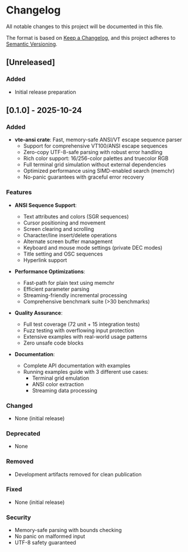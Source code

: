 # Changelog

All notable changes to this project will be documented in this file.

The format is based on [Keep a Changelog](https://keepachangelog.com/en/1.0.0/),
and this project adheres to [Semantic Versioning](https://semver.org/spec/v2.0.0.html).

## [Unreleased]

### Added
- Initial release preparation

## [0.1.0] - 2025-10-24

### Added
- **vte-ansi crate**: Fast, memory-safe ANSI/VT escape sequence parser
  - Support for comprehensive VT100/ANSI escape sequences
  - Zero-copy UTF-8-safe parsing with robust error handling
  - Rich color support: 16/256-color palettes and truecolor RGB
  - Full terminal grid simulation without external dependencies
  - Optimized performance using SIMD-enabled search (memchr)
  - No-panic guarantees with graceful error recovery

### Features
- **ANSI Sequence Support**:
  - Text attributes and colors (SGR sequences)
  - Cursor positioning and movement
  - Screen clearing and scrolling
  - Character/line insert/delete operations
  - Alternate screen buffer management
  - Keyboard and mouse mode settings (private DEC modes)
  - Title setting and OSC sequences
  - Hyperlink support

- **Performance Optimizations**:
  - Fast-path for plain text using memchr
  - Efficient parameter parsing
  - Streaming-friendly incremental processing
  - Comprehensive benchmark suite (>30 benchmarks)

- **Quality Assurance**:
  - Full test coverage (72 unit + 15 integration tests)
  - Fuzz testing with overflowing input protection
  - Extensive examples with real-world usage patterns
  - Zero unsafe code blocks

- **Documentation**:
  - Complete API documentation with examples
  - Running examples guide with 3 different use cases:
    - Terminal grid emulation
    - ANSI color extraction
    - Streaming data processing

### Changed
- None (initial release)

### Deprecated
- None

### Removed
- Development artifacts removed for clean publication

### Fixed
- None (initial release)

### Security
- Memory-safe parsing with bounds checking
- No panic on malformed input
- UTF-8 safety guaranteed
